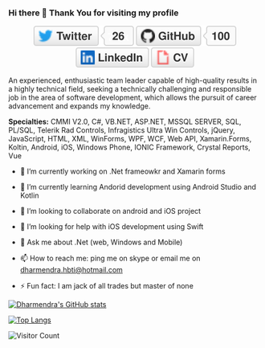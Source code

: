 ### Hi there 👋 Thank You for visiting my profile

<!--**dharamhbtik/dharamhbtik** is a ✨ _special_ ✨ repository because its `README.md` (this file) appears on your GitHub profile.-->
<p align="center">
	<a href="https://twitter.com/updateyourskill"><img src="imgs/twitter.svg" alt="Twitter"></a>
	<a href="https://github.com/dharamhbtik"><img src="imgs/github.svg" alt="GitHub"></a>
	<a href="https://www.linkedin.com/in/kumardh"><img src="imgs/linkedin.svg" alt="LinkedIn"></a>
	<a href="https://dharamhbtik.github.io/cv.html"><img src="imgs/cv.svg" alt="Curriculum Vitae"></a>
</p>

An experienced, enthusiastic team leader capable of high-quality results in a highly technical field, seeking a technically challenging and responsible job in the area of software development, which allows the pursuit of career advancement and expands my knowledge.

**Specialties:** CMMI V2.0, C#, VB.NET, ASP.NET, MSSQL SERVER, SQL, PL/SQL, Telerik Rad Controls, Infragistics Ultra Win Controls, jQuery, JavaScript, HTML, XML, WinForms, WPF, WCF, Web API, Xamarin.Forms, Koltin, Android, iOS, Windows Phone, IONIC Framework, Crystal Reports, Vue

- 🔭 I’m currently working on .Net frameowkr and Xamarin forms
- 🌱 I’m currently learning  Andorid development using Android Studio and Kotlin
- 👯 I’m looking to collaborate on android and iOS project
- 🤔 I’m looking for help with iOS development using Swift
- 💬 Ask me about .Net (web, Windows and Mobile)
- 📫 How to reach me: ping me on skype or email me on dharmendra.hbti@hotmail.com

- ⚡ Fun fact: I am jack of all trades but master of none

[![Dharmendra's GitHub stats](https://github-readme-stats.vercel.app/api?username=dharamhbtik&count_private=true&show_icons=true&theme=radical)](https://github.com/dharamhbtik/github-readme-stats)

[![Top Langs](https://github-readme-stats.vercel.app/api/top-langs/?username=dharamhbtik&layout=compact)](https://github.com/dharamhbtik/github-readme-stats)

![Visitor Count](https://profile-counter.glitch.me/dharamhbtik/count.svg)

